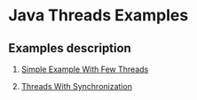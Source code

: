 # Java Threads Examples

## Examples description

1. [Simple Example With Few Threads](https://github.com/MichalBorecki/JavaThreadsExamples/tree/master/src/pl/borecki/example01)

2. [Threads With Synchronization](https://github.com/MichalBorecki/JavaThreadsExamples/tree/master/src/pl/borecki/example02)
